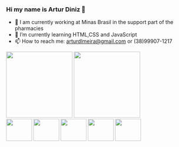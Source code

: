 ### Hi my name is Artur Diniz 👋



- 🔭 I am currently working at Minas Brasil in the support part of the pharmacies
- 🌱 I’m currently learning HTML,CSS and JavaScript
- 📫 How to reach me: arturdlmeira@gmail.com or (38)99907-1217

<div>
  <img src="https://github-readme-stats.vercel.app/api?username=Adiniz21&show_icons=true&theme=dracula" height="180px">
  <img src="https://github-readme-stats.vercel.app/api/top-langs/?username=Adiniz21&langs_count=6&theme=dracula&layout=compact" height="180px">
 </div> 
 
 <div>
   <img align="center" height="60" width="70" src="https://cdn.jsdelivr.net/gh/devicons/devicon/icons/laravel/laravel-plain-wordmark.svg" />
   <img align="center" height="60" width="70" src="https://cdn.jsdelivr.net/gh/devicons/devicon/icons/php/php-plain.svg" />
   <img align="center" height="60" width="70" src="https://cdn.jsdelivr.net/gh/devicons/devicon/icons/mysql/mysql-plain-wordmark.svg" />
   <img align="center" height="60" width="70" src="https://cdn.jsdelivr.net/gh/devicons/devicon/icons/html5/html5-original.svg" />
   <img align="center" height="60" width="70" src="https://cdn.jsdelivr.net/gh/devicons/devicon/icons/css3/css3-original.svg" />
 </div>
 

